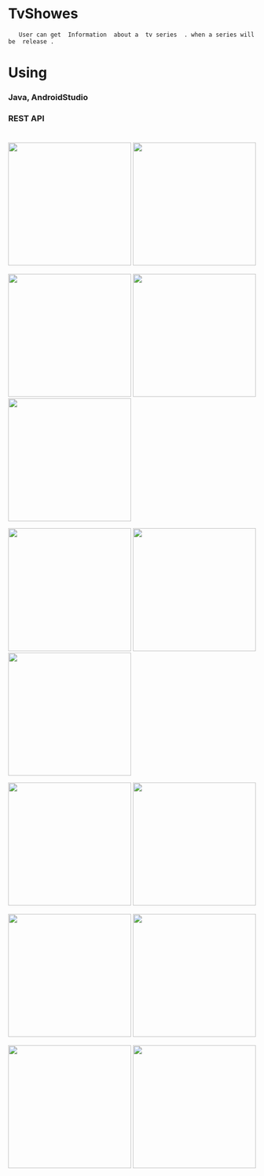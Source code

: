 #   TvShowes

       User can get  Information  about a  tv series  . when a series will be  release .
       
# Using  

  ###  Java, AndroidStudio
  ###  REST API



# 


<img src="images/Screenshot_2019-10-12-16-46-04-090_com.mehedi.user.tvshow.png" width="250dp" hight="500dp">         <img 
src="images/Screenshot_2019-10-12-16-48-04-556_com.miui.video.png" width="250dp" hight="500dp">

<img src="images/Screenshot_2019-10-12-16-32-31-202_com.mehedi.user.tvshow.png" width="250dp" hight="500dp">        <img 
src="images/Screenshot_2019-10-12-16-32-38-273_com.mehedi.user.tvshow.png" width="250dp" hight="500dp">             <img 
src="images/Screenshot_2019-10-12-16-33-20-003_com.mehedi.user.tvshow.png" width="250dp" hight="500dp">

<img src="images/Screenshot_2019-10-12-16-33-28-618_com.mehedi.user.tvshow.png" width="250dp" hight="500dp">        <img 
src="images/Screenshot_2019-10-12-16-49-42-181_com.mehedi.user.tvshow.png" width="250dp" hight="500dp">         <img 
src="images/Screenshot_2019-10-12-16-49-52-011_com.mehedi.user.tvshow.png" width="250dp" hight="500dp">

<img src="images/Screenshot_2019-10-12-16-45-47-199_com.mehedi.user.tvshow.png" width="250dp" hight="500dp">         <img 
src="images/Screenshot_2019-10-12-16-45-55-092_com.mehedi.user.tvshow.png" width="250dp" hight="500dp">

<img src="images/Screenshot_2019-10-12-16-45-36-209_com.mehedi.user.tvshow.png" width="250dp" hight="500dp">         <img 
src="images/Screenshot_2019-10-12-16-45-40-495_com.mehedi.user.tvshow.png" width="250dp" hight="500dp">

<img src="images/Screenshot_2019-10-12-16-45-22-584_com.mehedi.user.tvshow.png" width="250dp" hight="500dp">         <img 
src="images/Screenshot_2019-10-12-16-45-30-136_com.mehedi.user.tvshow.png" width="250dp" hight="500dp">




